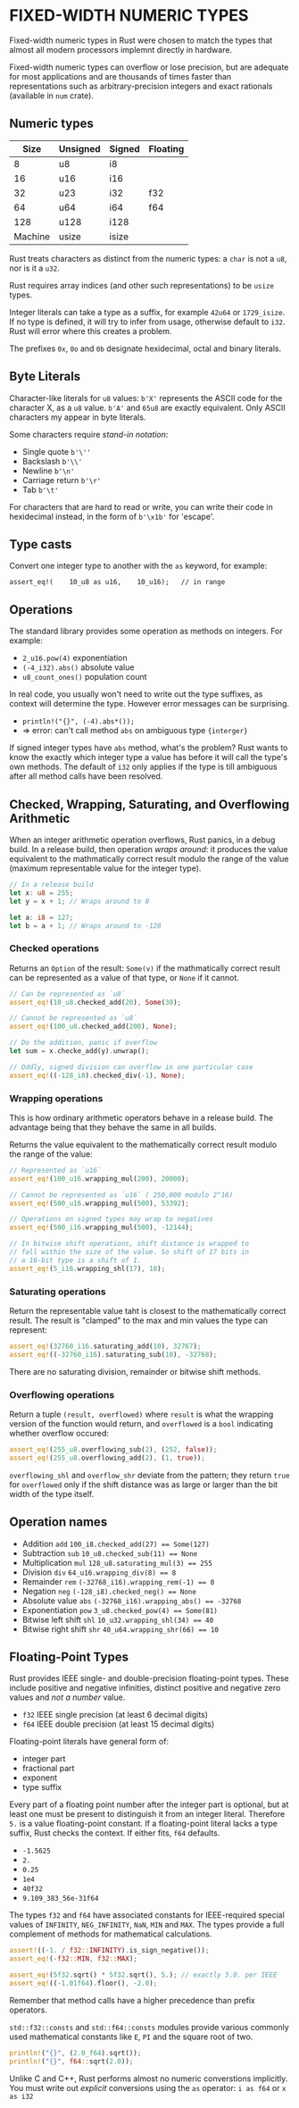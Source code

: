 # FIXED-WIDTH NUMERIC TYPES

Fixed-width numeric types in Rust were chosen to match the types that almost all
modern processors implemnt directly in hardware.

Fixed-width numeric types can overflow or lose precision, but are adequate for
most applications and are thousands of times faster than representations such as
arbitrary-precision integers and exact rationals (available in `num` crate).

## Numeric types

| Size    | Unsigned | Signed   | Floating |
|---------|----------|----------|----------|
| 8       | u8       | i8       |          |
| 16      | u16      | i16      |          |
| 32      | u23      | i32      | f32      |
| 64      | u64      | i64      | f64      |
| 128     | u128     | i128     |          |
| Machine | usize    | isize    |          |

Rust treats characters as distinct from the numeric types: a `char` is not a `u8`,
nor is it a `u32`.

Rust requires array indices (and other such representations) to be `usize` types.

Integer literals can take a type as a suffix, for example `42u64` or `1729_isize`.
If no type is defined, it will try to infer from usage, otherwise default to `i32`.
Rust will error where this creates a problem.

The prefixes `0x`, `0o` and `0b` designate hexidecimal, octal and binary literals.

## Byte Literals

Character-like literals for `u8` values: `b'X'` represents the ASCII code for the
character X, as a `u8` value. `b'A'` and `65u8` are exactly equivalent. Only
ASCII characters my appear in byte literals.

Some characters require _stand-in notation_:

- Single quote      `b'\''`
- Backslash         `b'\\'`
- Newline           `b'\n'`
- Carriage return   `b'\r'`
- Tab               `b'\t'`

For characters that are hard to read or write, you can write their code in
hexidecimal instead, in the form of `b'\x1b'` for 'escape'.

## Type casts

Convert one integer type to another with the `as` keyword, for example:

`assert_eq!(    10_u8 as u16,    10_u16);   // in range`

## Operations

The standard library provides some operation as methods on integers. For example:

- `2_u16.pow(4)`        exponentiation
- `(-4_i32).abs()`      absolute value
- `u8_count_ones()`     population count

In real code, you usually won't need to write out the type suffixes, as context
will determine the type. However error messages can be surprising.

- `println!("{}", (-4).abs*());`
- => error: can't call method `abs` on ambiguous type `{interger}`

If signed integer types have `abs` method, what's the problem?
Rust wants to know the exactly which integer type a value has before it
will call the type's own methods. The default of `i32` only applies if
the type is till ambiguous after all method calls have been resolved.

## Checked, Wrapping, Saturating, and Overflowing Arithmetic

When an integer arithmetic operation overflows, Rust panics, in a debug
build. In a release build, then operation _wraps around_: it produces
the value equivalent to the mathmatically correct result modulo the range
of the value (maximum representable value for the integer type).

```rust
// In a release build
let x: u8 = 255;
let y = x + 1; // Wraps around to 0

let a: i8 = 127;
let b = a + 1; // Wraps around to -128
```

### Checked operations

Returns an `Option` of the result: `Some(v)` if the mathmatically correct
result can be represented as a value of that type, or `None` if it cannot.

```rust
// Can be represented as `u8`
assert_eq!(10_u8.checked_add(20), Some(30);

// Cannot be represented as `u8`
assert_eq!(100_u8.checked_add(200), None);

// Do the addition, panic if overflow
let sum = x.checke_add(y).unwrap();

// Oddly, signed division can overflow in one particular case
assert_eq!((-128_i8).checked_div(-1), None);
```

### Wrapping operations

This is how ordinary arithmetic operators behave in a release build. The
advantage being that they behave the same in all builds.

Returns the value equivalent to the mathematically correct result modulo
the range of the value:

```rust
// Represented as `u16`
assert_eq!(100_u16.wrapping_mul(200), 20000);

// Cannot be represented as `u16` ( 250,000 modulo 2^16)
assert_eq!(500_u16.wrapping_mul(500), 53392);

// Operations on signed types may wrap to negatives
assert_eq!(500_i16.wrapping_mul(500), -12144);

// In bitwise shift operations, shift distance is wrapped to
// fall within the size of the value. So shift of 17 bits in
// a 16-bit type is a shift of 1.
assert_eq!(5_i16.wrapping_shl(17), 10);
```

### Saturating operations

Return the representable value taht is closest to the mathematically
correct result. The result is "clamped" to the max and min values the
type can represent:

```rust
assert_eq!(32760_i16.saturating_add(10), 32767);
assert_eq!((-32760_i16).saturating_sub(10), -32768);
```

There are no saturating division, remainder or bitwise shift methods.

### Overflowing operations

Return a tuple `(result, overflowed)` where `result` is what the
wrapping version of the function would return, and `overflowed` is
a `bool` indicating whether overflow occured:

```rust
assert_eq!(255_u8.overflowing_sub(2), (252, false));
assert_eq!(255_u8.overflowing_add(2), (1, true));
```

`overflowing_shl` and `overflow_shr` deviate from the pattern; they
return `true` for `overflowed` only if the shift distance was as
large or larger than the bit width of the type itself.

## Operation names

- Addition              `add`       `100_i8.checked_add(27) == Some(127)`
- Subtraction           `sub`       `10_u8.checked_sub(11) == None`
- Multiplication        `mul`       `128_u8.saturating_mul(3) == 255`
- Division              `div`       `64_u16.wrapping_div(8) == 8`
- Remainder             `rem`       `(-32768_i16).wrapping_rem(-1) == 0`
- Negation              `neg`       `(-128_i8).checked_neg() == None`
- Absolute value        `abs`       `(-32768_i16).wrapping_abs() == -32768`
- Exponentiation        `pow`       `3_u8.checked_pow(4) == Some(81)`
- Bitwise left shift    `shl`       `10_u32.wrapping_shl(34) == 40`
- Bitwise right shift   `shr`       `40_u64.wrapping_shr(66) == 10`

## Floating-Point Types

Rust provides IEEE single- and double-precision floating-point types. These
include positive and negative infinities, distinct positive and negative
zero values and _not a number_ value.

- `f32`     IEEE single precision (at least 6 decimal digits)
- `f64`     IEEE double precision (at least 15 decimal digits)

Floating-point literals have general form of:
- integer part
- fractional part
- exponent
- type suffix

Every part of a floating point number after the integer part is optional,
but at least one must be present to distinguish it from an integer literal.
Therefore `5.` is a value floating-point constant. If a floating-point literal
lacks a type suffix, Rust checks the context. If either fits, `f64` defaults.

- `-1.5625`
- `2.`
- `0.25`
- `1e4`
- `40f32`
- `9.109_383_56e-31f64`

The types `f32` and `f64` have associated constants for IEEE-required special
values of `INFINITY`, `NEG_INFINITY`, `NaN`, `MIN` and `MAX`. The types
provide a full complement of methods for mathematical calculations.

```rust
assert!((-1. / f32::INFINITY).is_sign_negative());
assert_eq!(-f32::MIN, f32::MAX);

assert_eq!(5f32.sqrt() * 5f32.sqrt(), 5.); // exactly 5.0. per IEEE
assert_eq!((-1.01f64).floor(), -2.0);
```

Remember that method calls have a higher precedence than prefix operators.

`std::f32::consts` and `std::f64::consts` modules provide various commonly used
mathematical constants like `E`, `PI` and the square root of two.

```rust
println!("{}", (2.0_f64).sqrt());
println!("{}", f64::sqrt(2.0));
```

Unlike C and C++, Rust performs almost no numeric converstions implicitly. You
must write out _explicit_ conversions using the `as` operator:
`i as f64` or `x as i32`



